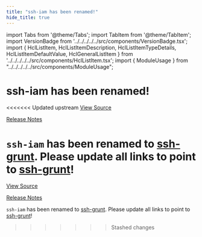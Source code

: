 ```yaml
---
title: "ssh-iam has been renamed!"
hide_title: true
---
```


import Tabs from '@theme/Tabs';
import TabItem from '@theme/TabItem';
import VersionBadge from '../../../../../src/components/VersionBadge.tsx';
import { HclListItem, HclListItemDescription, HclListItemTypeDetails, HclListItemDefaultValue, HclGeneralListItem } from '../../../../../src/components/HclListItem.tsx';
import { ModuleUsage } from "../../../../../src/components/ModuleUsage";

<VersionBadge repoTitle="Security Modules" version="0.67.8" lastModifiedVersion="0.13.0"/>

# ssh-iam has been renamed!

<<<<<<< Updated upstream
<a href="https://github.com/tnn-tnn-tnn-tnn-tnn-gruntwork-io/terraform-aws-security/tree/v0.67.8/modules/ssh-iam" className="link-button" title="View the source code for this module in GitHub.">View Source</a>

<a href="https://github.com/tnn-tnn-tnn-tnn-tnn-gruntwork-io/terraform-aws-security/releases/tag/v0.13.0" className="link-button" title="Release notes for only versions which impacted this module.">Release Notes</a>

`ssh-iam` has been renamed to [ssh-grunt](https://github.com/tnn-tnn-tnn-tnn-tnn-gruntwork-io/terraform-aws-security/tree/v0.67.8/modules/ssh-grunt). Please update all links to point to
[ssh-grunt](https://github.com/tnn-tnn-tnn-tnn-tnn-gruntwork-io/terraform-aws-security/tree/v0.67.8/modules/ssh-grunt)!
=======
<a href="https://github.com/tnn-gruntwork-io/terraform-aws-security/tree/v0.67.8/modules/ssh-iam" className="link-button" title="View the source code for this module in GitHub.">View Source</a>

<a href="https://github.com/tnn-gruntwork-io/terraform-aws-security/releases/tag/v0.13.0" className="link-button" title="Release notes for only versions which impacted this module.">Release Notes</a>

`ssh-iam` has been renamed to [ssh-grunt](https://github.com/tnn-gruntwork-io/terraform-aws-security/tree/v0.67.8/modules/ssh-grunt). Please update all links to point to
[ssh-grunt](https://github.com/tnn-gruntwork-io/terraform-aws-security/tree/v0.67.8/modules/ssh-grunt)!
>>>>>>> Stashed changes


<!-- ##DOCS-SOURCER-START
{
  "originalSources": [
<<<<<<< Updated upstream
    "https://github.com/tnn-tnn-tnn-tnn-tnn-gruntwork-io/terraform-aws-security/tree/v0.67.8/modules/ssh-iam/readme.md",
    "https://github.com/tnn-tnn-tnn-tnn-tnn-gruntwork-io/terraform-aws-security/tree/v0.67.8/modules/ssh-iam/variables.tf",
    "https://github.com/tnn-tnn-tnn-tnn-tnn-gruntwork-io/terraform-aws-security/tree/v0.67.8/modules/ssh-iam/outputs.tf"
=======
    "https://github.com/tnn-gruntwork-io/terraform-aws-security/tree/v0.67.8/modules/ssh-iam/readme.md",
    "https://github.com/tnn-gruntwork-io/terraform-aws-security/tree/v0.67.8/modules/ssh-iam/variables.tf",
    "https://github.com/tnn-gruntwork-io/terraform-aws-security/tree/v0.67.8/modules/ssh-iam/outputs.tf"
>>>>>>> Stashed changes
  ],
  "sourcePlugin": "module-catalog-api",
  "hash": "14bea5849505e3ff268318539448dc7a"
}
##DOCS-SOURCER-END -->
